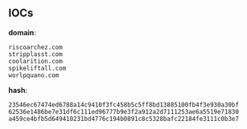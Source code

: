 
## IOCs

__domain__:

```text
riscoarchez.com
stripplasst.com
coolarition.com
spikeliftall.com
worlpquano.com
```
__hash__:

```text
23546ec67474ed6788a14c9410f3fc458b5c5ff8bd13885100fb4f3e930a30bf
62536e1486be7e31df6c111ed96777b9e3f2a912a2d7111253ae6a5519e71830
a459ce4bfb5d649410231bd4776c194b0891c8c5328bafc22184fe3111c0b3e7
```
